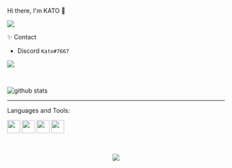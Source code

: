 Hi there, I'm KATO 👋

![](https://discord.com/users/324261688062771200)

✨ Contact <br>
- Discord  `Kato#7667`

![](https://komarev.com/ghpvc/?username=VamL4)

<br>


![github stats](https://github-readme-stats.vercel.app/api?username=VamL4&count_private=true&show_icons=true&theme=dracula&hide=stars)

---


Languages and Tools:<br>


<p float="left">
  <img src="https://cdn.worldvectorlogo.com/logos/html-1.svg"                           width="30" height="30" />
  <img src="https://cdn.worldvectorlogo.com/logos/css-3.svg"                            width="30" height="30" />
  <img src="https://cdn.worldvectorlogo.com/logos/php-1.svg"                            width="30" height="30" />
  <img src="https://cdn.worldvectorlogo.com/logos/mysql-6.svg"                            width="30" height="30" />
</p>

<br>

<p align="center">
  <img src="https://i.ibb.co/rmTY70c/94fdea92b279464aa124110e8cf307b3.gif" />
</p>

